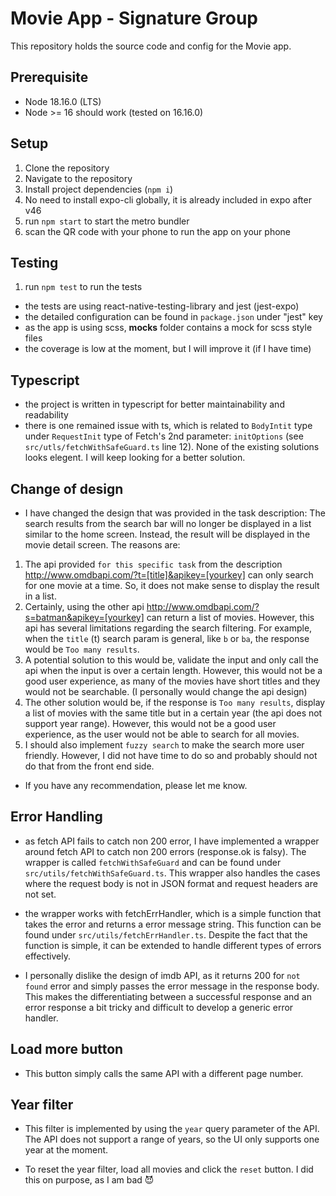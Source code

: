 # Movie App - Signature Group

This repository holds the source code and config for the Movie app.

## Prerequisite

- Node 18.16.0 (LTS)
- Node >= 16 should work (tested on 16.16.0)

## Setup

1. Clone the repository
2. Navigate to the repository
3. Install project dependencies (`npm i`)
4. No need to install expo-cli globally, it is already included in expo after v46
5. run `npm start` to start the metro bundler
6. scan the QR code with your phone to run the app on your phone

## Testing

1. run `npm test` to run the tests

- the tests are using react-native-testing-library and jest (jest-expo)
- the detailed configuration can be found in `package.json` under "jest" key
- as the app is using scss, **mocks** folder contains a mock for scss style files
- the coverage is low at the moment, but I will improve it (if I have time)

## Typescript

- the project is written in typescript for better maintainability and readability
- there is one remained issue with ts, which is related to `BodyIntit` type under `RequestInit` type of Fetch's 2nd parameter: `initOptions` (see `src/utls/fetchWithSafeGuard.ts` line 12). None of the existing solutions looks elegent. I will keep looking for a better solution.

## Change of design

- I have changed the design that was provided in the task description: The search results from the search bar will no longer be displayed in a list similar to the home screen. Instead, the result will be displayed in the movie detail screen. The reasons are:

1. The api provided `for this specific task` from the description http://www.omdbapi.com/?t=[title]&apikey=[yourkey] can only search for one movie at a time. So, it does not make sense to display the result in a list.
2. Certainly, using the other api http://www.omdbapi.com/?s=batman&apikey=[yourkey] can return a list of movies. However, this api has several limitations regarding the search filtering. For example, when the `title` (t) search param is general, like `b` or `ba`, the response would be `Too many results`.
3. A potential solution to this would be, validate the input and only call the api when the input is over a certain length. However, this would not be a good user experience, as many of the movies have short titles and they would not be searchable. (I personally would change the api design)
4. The other solution would be, if the response is `Too many results`, display a list of movies with the same title but in a certain year (the api does not support year range). However, this would not be a good user experience, as the user would not be able to search for all movies.
5. I should also implement `fuzzy search` to make the search more user friendly. However, I did not have time to do so and probably should not do that from the front end side.

- If you have any recommendation, please let me know.

## Error Handling

- as fetch API fails to catch non 200 error, I have implemented a wrapper around fetch API to catch non 200 errors (response.ok is falsy). The wrapper is called `fetchWithSafeGuard` and can be found under `src/utils/fetchWithSafeGuard.ts`. This wrapper also handles the cases where the request body is not in JSON format and request headers are not set.

- the wrapper works with fetchErrHandler, which is a simple function that takes the error and returns a error message string. This function can be found under `src/utils/fetchErrHandler.ts`. Despite the fact that the function is simple, it can be extended to handle different types of errors effectively.

- I personally dislike the design of imdb API, as it returns 200 for `not found` error and simply passes the error message in the response body. This makes the differentiating between a successful response and an error response a bit tricky and difficult to develop a generic error handler.

## Load more button

- This button simply calls the same API with a different page number.

## Year filter

- This filter is implemented by using the `year` query parameter of the API. The API does not support a range of years, so the UI only supports one year at the moment.

- To reset the year filter, load all movies and click the `reset` button. I did this on purpose, as I am bad 😈
